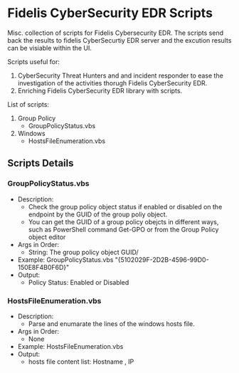 # Fidelis CyberSecurity EDR Scripts
Misc. collection of scripts for Fidelis Cybersecurity EDR. The scripts send back the results to fidelis CyberSecurtiy EDR server and the excution results can be visiable within the UI.


Scripts useful for: 
1. CyberSecurity Threat Hunters and and incident responder to ease the investigation of the activities thorugh Fidelis CyberSecurity EDR.
2. Enriching Fidelis CyberSecurity EDR library with scripts. 



List of scripts:
1. Group Policy
   - GroupPolicyStatus.vbs
2. Windows
   - HostsFileEnumeration.vbs



## Scripts Details
### GroupPolicyStatus.vbs
- Description:
   - Check the group policy object status if enabled or disabled on the endpoint by the GUID of the group poliy object.
   - You can get the GUID of a group policy obejcts in different ways, such as PowerShell command Get-GPO or from the Group Policy object editor 
- Args in Order:
  - String: The group policy object GUID/
- Example: GroupPolicyStatus.vbs "{5102029F-2D2B-4596-99D0-150E8F4B0F6D}"
- Output: 
  - Policy Status: Enabled or Disabled

### HostsFileEnumeration.vbs
- Description:
   - Parse and enumarate the lines of the windows hosts file. 
- Args in Order:
  - None
- Example: HostsFileEnumeration.vbs
- Output: 
  - hosts file content list: Hostname , IP
